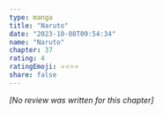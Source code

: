 ```yaml
---
type: manga
title: "Naruto"
date: "2023-10-08T09:54:34"
name: "Naruto"
chapter: 37
rating: 4
ratingEmoji: ⭐️⭐️⭐️⭐️
share: false
---
```


_[No review was written for this chapter]_
